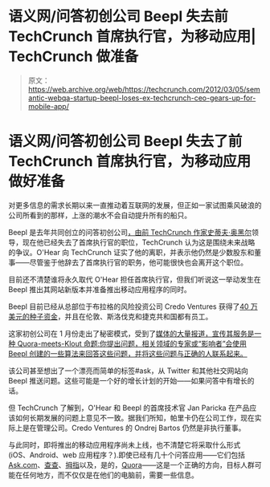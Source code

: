 # 语义网/问答初创公司 Beepl 失去前 TechCrunch 首席执行官，为移动应用| TechCrunch 做准备

> 原文：<https://web.archive.org/web/https://techcrunch.com/2012/03/05/semantic-webqa-startup-beepl-loses-ex-techcrunch-ceo-gears-up-for-mobile-app/>

# 语义网/问答初创公司 Beepl 失去了前 TechCrunch 首席执行官，为移动应用做好准备

对更多信息的需求长期以来一直推动着互联网的发展，但正如一家试图乘风破浪的公司所看到的那样，上涨的潮水不会自动提升所有的船只。

Beepl 是去年共同创立的问答初创公司[，由前 TechCrunch 作家史蒂夫·奥黑尔](https://web.archive.org/web/20230314174648/https://techcrunch.com/2011/07/20/beepl-scores-seed-funding-aims-to-build-a-better-qa-mousetrap/)领导，现在他已经失去了首席执行官的职位，TechCrunch 认为这是围绕未来战略的争议。O'Hear 向 TechCrunch 证实了他的离职，并表示他仍然是少数股东和董事——尽管鉴于他辞去了首席执行官的职务，他可能很快也会离开这个职位。

目前还不清楚谁将永久取代 O'Hear 担任首席执行官，但我们听说这一举动发生在 Beepl 推出其网站新版本并准备推出移动应用程序的同时。

Beepl 目前已经从总部位于布拉格的风险投资公司 Credo Ventures 获得了[40 万美元的种子资金](https://web.archive.org/web/20230314174648/https://techcrunch.com/2011/07/20/beepl-scores-seed-funding-aims-to-build-a-better-qa-mousetrap/)，并且在伦敦、斯洛伐克和捷克共和国都有员工。

这家初创公司在 1 月份走出了秘密模式，受到了[媒体的大量报道，宣传其服务是一种 Quora-meets-Klout 命题:你提出问题，相关领域的专家或“影响者”会使用 Beepl 创建的一些算法来回答这些问题，并将这些问题与正确的人联系起来。](https://web.archive.org/web/20230314174648/https://www.google.com/search?q=beepl&ie=utf-8&oe=utf-8&aq=t&rls=org.mozilla:en-US:official&client=firefox-a)

该公司甚至想出了一个漂亮而简单的标签#ask，从 Twitter 和其他社交网站向 Beepl 推送问题。这些可能是一个好的增长计划的开始——如果问答中有增长的话。

但 TechCrunch 了解到，O'Hear 和 Beepl 的首席技术官 Jan Paricka 在产品应该如何长期发展的问题上意见不一致。据我们所知，帕里卡仍在公司工作，现在实际上是在管理公司。Credo Ventures 的 Ondrej Bartos 仍然是非执行董事。

与此同时，即将推出的移动应用程序尚未上线，也不清楚它将采取什么形式(iOS、Android、web 应用程序？).即使已经有几十个问答应用——它们包括[Ask.com](https://web.archive.org/web/20230314174648/http://itunes.apple.com/us/app/ask.com/id394464350?mt=8)、[查查](https://web.archive.org/web/20230314174648/http://itunes.apple.com/us/app/chacha/id331370344?mt=8)、[拇指](https://web.archive.org/web/20230314174648/http://itunes.apple.com/us/app/thumb/id368595692?mt=8)以及，是的，[Quora](https://web.archive.org/web/20230314174648/http://itunes.apple.com/us/app/quora/id456034437?mt=8)——这是一个正确的方向，目标人群可能在任何地方，而不仅仅是在他们的电脑前，需要一些信息。
